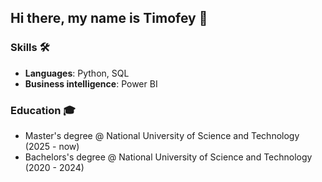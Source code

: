 ## Hi there, my name is Timofey 👋

### Skills 🛠️
- **Languages**: Python, SQL
- **Business intelligence**: Power BI

### Education 🎓
- Master's degree @ National University of Science and Technology (2025 - now)  
- Bachelors's degree @ National University of Science and Technology (2020 - 2024)  
